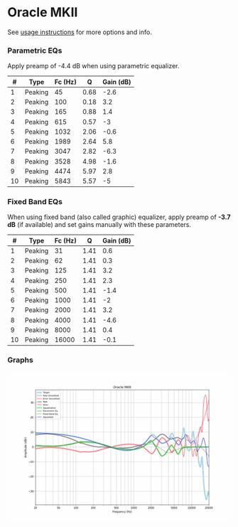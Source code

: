 # Oracle MKII
See [usage instructions](https://github.com/jaakkopasanen/AutoEq#usage) for more options and info.

### Parametric EQs
Apply preamp of -4.4 dB when using parametric equalizer.

|   # | Type    |   Fc (Hz) |    Q |   Gain (dB) |
|-----|---------|-----------|------|-------------|
|   1 | Peaking |        45 | 0.68 |        -2.6 |
|   2 | Peaking |       100 | 0.18 |         3.2 |
|   3 | Peaking |       165 | 0.88 |         1.4 |
|   4 | Peaking |       615 | 0.57 |        -3   |
|   5 | Peaking |      1032 | 2.06 |        -0.6 |
|   6 | Peaking |      1989 | 2.64 |         5.8 |
|   7 | Peaking |      3047 | 2.82 |        -6.3 |
|   8 | Peaking |      3528 | 4.98 |        -1.6 |
|   9 | Peaking |      4474 | 5.97 |         2.8 |
|  10 | Peaking |      5843 | 5.57 |        -5   |

### Fixed Band EQs
When using fixed band (also called graphic) equalizer, apply preamp of **-3.7 dB** (if available) and set gains manually with these parameters.

|   # | Type    |   Fc (Hz) |    Q |   Gain (dB) |
|-----|---------|-----------|------|-------------|
|   1 | Peaking |        31 | 1.41 |         0.6 |
|   2 | Peaking |        62 | 1.41 |         0.3 |
|   3 | Peaking |       125 | 1.41 |         3.2 |
|   4 | Peaking |       250 | 1.41 |         2.3 |
|   5 | Peaking |       500 | 1.41 |        -1.4 |
|   6 | Peaking |      1000 | 1.41 |        -2   |
|   7 | Peaking |      2000 | 1.41 |         3.2 |
|   8 | Peaking |      4000 | 1.41 |        -4.6 |
|   9 | Peaking |      8000 | 1.41 |         0.4 |
|  10 | Peaking |     16000 | 1.41 |        -0.1 |

### Graphs
![](./Oracle%20MKII.png)
